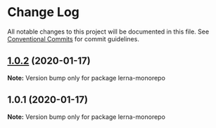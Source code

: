 # Change Log

All notable changes to this project will be documented in this file.
See [Conventional Commits](https://conventionalcommits.org) for commit guidelines.

## [1.0.2](https://github.com/aibolik/lerna-monorepo/compare/v1.0.1...v1.0.2) (2020-01-17)

**Note:** Version bump only for package lerna-monorepo





## 1.0.1 (2020-01-17)

**Note:** Version bump only for package lerna-monorepo
